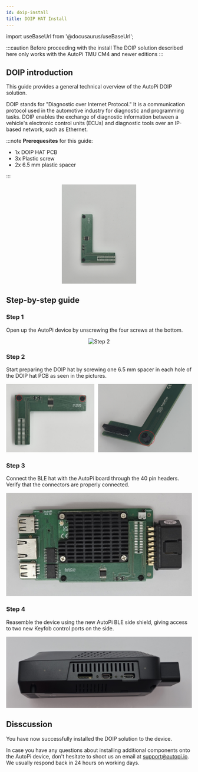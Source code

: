 ```yaml
---
id: doip-install
title: DOIP HAT Install
---
```

import useBaseUrl from '@docusaurus/useBaseUrl';

:::caution Before proceeding with the install
The DOIP solution described here only works with the AutoPi TMU CM4 and newer editions
:::

## DOIP introduction
This guide provides a general technical overview of the AutoPi DOIP solution. 

DOIP stands for "Diagnostic over Internet Protocol." It is a communication protocol used in the automotive industry for diagnostic and programming tasks. DOIP enables the exchange of diagnostic information between a vehicle's electronic control units (ECUs) and diagnostic tools over an IP-based network, such as Ethernet.

:::note
**Prerequesites** for this guide:
- 1x DOIP HAT PCB
- 3x Plastic screw
- 2x 6.5 mm plastic spacer

:::

<p align="center">
<img src="/img/hardware/accessories/doip/doip2.jpg" alt="Keyfob flow" width="40%" />
</p>


## Step-by-step guide

### Step 1
Open up the AutoPi device by unscrewing the four screws at the bottom. 
<p align="center">
<img alt="Step 2" width="460px" src={useBaseUrl('/img/hardware/autopi_tmu_cm4/installing_external_antennas/ext_ant2.jpg')}/>
</p>

### Step 2
Start preparing the DOIP hat by screwing one 6.5 mm spacer in each hole of the DOIP hat PCB as seen in the pictures.

<img src="/img/hardware/accessories/doip/doip3.jpg" alt="Keyfob flow"  />


### Step 3
Connect the BLE hat with the AutoPi board through the 40 pin headers. Verify that the connectors are properly connected.

<img src="/img/hardware/accessories/doip/doip8.jpg" alt="Keyfob flow"  />


### Step 4
Reasemble the device using the new AutoPi BLE side shield, giving access to two new Keyfob control ports on the side.

<img src="/img/hardware/accessories/doip/side.jpg" alt="Keyfob flow"  />


## Disscussion
<p>
	You have now successfully installed the DOIP solution to the device.
</p>

<p>
	In case you have any questions about installing additional components onto the AutoPi device, don't hesitate to
	shoot us an email at <a href="mailto:support@autopi.io">support@autopi.io</a>. We usually respond back in 24 hours
	on working days.
</p>
